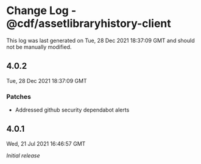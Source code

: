 # Change Log - @cdf/assetlibraryhistory-client

This log was last generated on Tue, 28 Dec 2021 18:37:09 GMT and should not be manually modified.

## 4.0.2
Tue, 28 Dec 2021 18:37:09 GMT

### Patches

- Addressed github security dependabot alerts

## 4.0.1
Wed, 21 Jul 2021 16:46:57 GMT

_Initial release_

